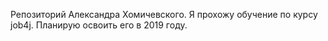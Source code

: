 Репозиторий Александра Хомичевского.
Я прохожу обучение по курсу job4j. Планирую освоить его в 2019 году.